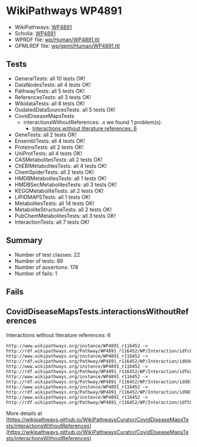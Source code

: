 # WikiPathways WP4891

* WikiPathways: [WP4891](https://identifiers.org/wikipathways:WP4891)
* Scholia: [WP4891](https://scholia.toolforge.org/wikipathways/WP4891)
* WPRDF file: [wp/Human/WP4891.ttl](../wp/Human/WP4891.ttl)
* GPMLRDF file: [wp/gpml/Human/WP4891.ttl](../wp/gpml/Human/WP4891.ttl)

## Tests
* GeneralTests: all 10 tests OK!
* DataNodesTests: all 4 tests OK!
* PathwayTests: all 5 tests OK!
* ReferencesTests: all 3 tests OK!
* WikidataTests: all 8 tests OK!
* OudatedDataSourcesTests: all 5 tests OK!
* CovidDiseaseMapsTests
    * interactionsWithoutReferences: .x we found 1 problem(s):
        * [Interactions without literature references: 6](#2e295934)
* GeneTests: all 2 tests OK!
* EnsemblTests: all 4 tests OK!
* ProteinsTests: all 2 tests OK!
* UniProtTests: all 4 tests OK!
* CASMetabolitesTests: all 2 tests OK!
* ChEBIMetabolitesTests: all 4 tests OK!
* ChemSpiderTests: all 2 tests OK!
* HMDBMetabolitesTests: all 1 tests OK!
* HMDBSecMetabolitesTests: all 3 tests OK!
* KEGGMetaboliteTests: all 2 tests OK!
* LIPIDMAPSTests: all 1 tests OK!
* MetabolitesTests: all 14 tests OK!
* MetaboliteStructureTests: all 2 tests OK!
* PubChemMetabolitesTests: all 3 tests OK!
* InteractionTests: all 7 tests OK!


## Summary

* Number of test classes: 22
* Number of tests: 89
* Number of assertions: 178
* Number of fails: 1

## Fails

<a name="2e295934" />

## CovidDiseaseMapsTests.interactionsWithoutReferences

Interactions without literature references: 6
```
http://www.wikipathways.org/instance/WP4891_r116452 -> http://rdf.wikipathways.org/Pathway/WP4891_r116452/WP/Interaction/idfc67b63
http://www.wikipathways.org/instance/WP4891_r116452 -> http://rdf.wikipathways.org/Pathway/WP4891_r116452/WP/Interaction/id6de06d86
http://www.wikipathways.org/instance/WP4891_r116452 -> http://rdf.wikipathways.org/Pathway/WP4891_r116452/WP/Interaction/idfe2de42e
http://www.wikipathways.org/instance/WP4891_r116452 -> http://rdf.wikipathways.org/Pathway/WP4891_r116452/WP/Interaction/idd81b881e
http://www.wikipathways.org/instance/WP4891_r116452 -> http://rdf.wikipathways.org/Pathway/WP4891_r116452/WP/Interaction/id981d12bb
http://www.wikipathways.org/instance/WP4891_r116452 -> http://rdf.wikipathways.org/Pathway/WP4891_r116452/WP/Interaction/idf55cb6e4
```

More details at [https://wikipathways.github.io/WikiPathwaysCurator/CovidDiseaseMapsTests/interactionsWithoutReferences](https://wikipathways.github.io/WikiPathwaysCurator/CovidDiseaseMapsTests/interactionsWithoutReferences)

